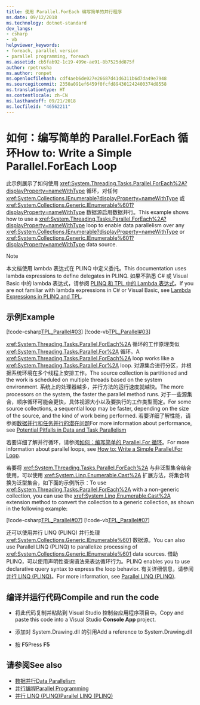 ```yaml
---
title: 使用 Parallel.ForEach 编写简单的并行程序
ms.date: 09/12/2018
ms.technology: dotnet-standard
dev_langs:
- csharp
- vb
helpviewer_keywords:
- foreach, parallel version
- parallel programming, foreach
ms.assetid: cb5fab92-1c19-499e-ae91-8b7525dd875f
author: rpetrusha
ms.author: ronpet
ms.openlocfilehash: cdf4aeb6de027e26687d41d6311b6d7da49e7948
ms.sourcegitcommit: 2350a091ef6459f0fcfd894301242400374d8558
ms.translationtype: HT
ms.contentlocale: zh-CN
ms.lasthandoff: 09/21/2018
ms.locfileid: "46562211"
---
```

# <a name="how-to-write-a-simple-parallelforeach-loop"></a><span data-ttu-id="81f4a-102">如何：编写简单的 Parallel.ForEach 循环</span><span class="sxs-lookup"><span data-stu-id="81f4a-102">How to: Write a Simple Parallel.ForEach Loop</span></span>

<span data-ttu-id="81f4a-103">此示例展示了如何使用 <xref:System.Threading.Tasks.Parallel.ForEach%2A?displayProperty=nameWithType> 循环，对任何 <xref:System.Collections.IEnumerable?displayProperty=nameWithType> 或 <xref:System.Collections.Generic.IEnumerable%601?displayProperty=nameWithType> 数据源启用数据并行。</span><span class="sxs-lookup"><span data-stu-id="81f4a-103">This example shows how to use a <xref:System.Threading.Tasks.Parallel.ForEach%2A?displayProperty=nameWithType> loop to enable data parallelism over any <xref:System.Collections.IEnumerable?displayProperty=nameWithType> or <xref:System.Collections.Generic.IEnumerable%601?displayProperty=nameWithType> data source.</span></span>

> [!NOTE]
> <span data-ttu-id="81f4a-104">本文档使用 lambda 表达式在 PLINQ 中定义委托。</span><span class="sxs-lookup"><span data-stu-id="81f4a-104">This documentation uses lambda expressions to define delegates in PLINQ.</span></span> <span data-ttu-id="81f4a-105">如果不熟悉 C# 或 Visual Basic 中的 lambda 表达式，请参阅 [PLINQ 和 TPL 中的 Lambda 表达式](../../../docs/standard/parallel-programming/lambda-expressions-in-plinq-and-tpl.md)。</span><span class="sxs-lookup"><span data-stu-id="81f4a-105">If you are not familiar with lambda expressions in C# or Visual Basic, see [Lambda Expressions in PLINQ and TPL](../../../docs/standard/parallel-programming/lambda-expressions-in-plinq-and-tpl.md).</span></span>

## <a name="example"></a><span data-ttu-id="81f4a-106">示例</span><span class="sxs-lookup"><span data-stu-id="81f4a-106">Example</span></span>

[!code-csharp[TPL_Parallel#03](../../../samples/snippets/csharp/VS_Snippets_Misc/tpl_parallel/cs/simpleforeach.cs#03)]
[!code-vb[TPL_Parallel#03](../../../samples/snippets/visualbasic/VS_Snippets_Misc/tpl_parallel/vb/simpleforeach.vb#03)]

<span data-ttu-id="81f4a-107"><xref:System.Threading.Tasks.Parallel.ForEach%2A> 循环的工作原理类似 <xref:System.Threading.Tasks.Parallel.For%2A> 循环。</span><span class="sxs-lookup"><span data-stu-id="81f4a-107">A <xref:System.Threading.Tasks.Parallel.ForEach%2A> loop works like a <xref:System.Threading.Tasks.Parallel.For%2A> loop.</span></span> <span data-ttu-id="81f4a-108">对源集合进行分区，并根据系统环境在多个线程上安排工作。</span><span class="sxs-lookup"><span data-stu-id="81f4a-108">The source collection is partitioned and the work is scheduled on multiple threads based on the system environment.</span></span> <span data-ttu-id="81f4a-109">系统上的处理器越多，并行方法的运行速度就越快。</span><span class="sxs-lookup"><span data-stu-id="81f4a-109">The more processors on the system, the faster the parallel method runs.</span></span> <span data-ttu-id="81f4a-110">对于一些源集合，顺序循环可能会更快，具体视源大小以及要执行的工作类型而定。</span><span class="sxs-lookup"><span data-stu-id="81f4a-110">For some source collections, a sequential loop may be faster, depending on the size of the source, and the kind of work being performed.</span></span> <span data-ttu-id="81f4a-111">若要详细了解性能，请参阅[数据并行和任务并行的潜在问题](../../../docs/standard/parallel-programming/potential-pitfalls-in-data-and-task-parallelism.md)</span><span class="sxs-lookup"><span data-stu-id="81f4a-111">For more information about performance, see [Potential Pitfalls in Data and Task Parallelism](../../../docs/standard/parallel-programming/potential-pitfalls-in-data-and-task-parallelism.md)</span></span>

<span data-ttu-id="81f4a-112">若要详细了解并行循环，请参阅[如何：编写简单的 Parallel.For 循环](../../../docs/standard/parallel-programming/how-to-write-a-simple-parallel-for-loop.md)。</span><span class="sxs-lookup"><span data-stu-id="81f4a-112">For more information about parallel loops, see [How to: Write a Simple Parallel.For Loop](../../../docs/standard/parallel-programming/how-to-write-a-simple-parallel-for-loop.md).</span></span>

<span data-ttu-id="81f4a-113">若要将 <xref:System.Threading.Tasks.Parallel.ForEach%2A> 与非泛型集合结合使用，可以使用 <xref:System.Linq.Enumerable.Cast%2A> 扩展方法，将集合转换为泛型集合，如下面的示例所示：</span><span class="sxs-lookup"><span data-stu-id="81f4a-113">To use <xref:System.Threading.Tasks.Parallel.ForEach%2A> with a non-generic collection, you can use the <xref:System.Linq.Enumerable.Cast%2A> extension method to convert the collection to a generic collection, as shown in the following example:</span></span>

[!code-csharp[TPL_Parallel#07](../../../samples/snippets/csharp/VS_Snippets_Misc/tpl_parallel/cs/nongeneric.cs#07)]
[!code-vb[TPL_Parallel#07](../../../samples/snippets/visualbasic/VS_Snippets_Misc/tpl_parallel/vb/nongeneric.vb#07)]

<span data-ttu-id="81f4a-114">还可以使用并行 LINQ (PLINQ) 并行处理 <xref:System.Collections.Generic.IEnumerable%601> 数据源。</span><span class="sxs-lookup"><span data-stu-id="81f4a-114">You can also use Parallel LINQ (PLINQ) to parallelize processing of <xref:System.Collections.Generic.IEnumerable%601> data sources.</span></span> <span data-ttu-id="81f4a-115">借助 PLINQ，可以使用声明性查询语法来表达循环行为。</span><span class="sxs-lookup"><span data-stu-id="81f4a-115">PLINQ enables you to use declarative query syntax to express the loop behavior.</span></span> <span data-ttu-id="81f4a-116">有关详细信息，请参阅[并行 LINQ (PLINQ)](../../../docs/standard/parallel-programming/parallel-linq-plinq.md)。</span><span class="sxs-lookup"><span data-stu-id="81f4a-116">For more information, see [Parallel LINQ (PLINQ)](../../../docs/standard/parallel-programming/parallel-linq-plinq.md).</span></span>

## <a name="compile-and-run-the-code"></a><span data-ttu-id="81f4a-117">编译并运行代码</span><span class="sxs-lookup"><span data-stu-id="81f4a-117">Compile and run the code</span></span>

- <span data-ttu-id="81f4a-118">将此代码复制并粘贴到 Visual Studio 控制台应用程序项目中。</span><span class="sxs-lookup"><span data-stu-id="81f4a-118">Copy and paste this code into a Visual Studio **Console App** project.</span></span>

- <span data-ttu-id="81f4a-119">添加对 System.Drawing.dll 的引用</span><span class="sxs-lookup"><span data-stu-id="81f4a-119">Add a reference to System.Drawing.dll</span></span>

- <span data-ttu-id="81f4a-120">按 **F5**</span><span class="sxs-lookup"><span data-stu-id="81f4a-120">Press **F5**</span></span>

## <a name="see-also"></a><span data-ttu-id="81f4a-121">请参阅</span><span class="sxs-lookup"><span data-stu-id="81f4a-121">See also</span></span>

- [<span data-ttu-id="81f4a-122">数据并行</span><span class="sxs-lookup"><span data-stu-id="81f4a-122">Data Parallelism</span></span>](../../../docs/standard/parallel-programming/data-parallelism-task-parallel-library.md)
- [<span data-ttu-id="81f4a-123">并行编程</span><span class="sxs-lookup"><span data-stu-id="81f4a-123">Parallel Programming</span></span>](../../../docs/standard/parallel-programming/index.md)
- [<span data-ttu-id="81f4a-124">并行 LINQ (PLINQ)</span><span class="sxs-lookup"><span data-stu-id="81f4a-124">Parallel LINQ (PLINQ)</span></span>](../../../docs/standard/parallel-programming/parallel-linq-plinq.md)
